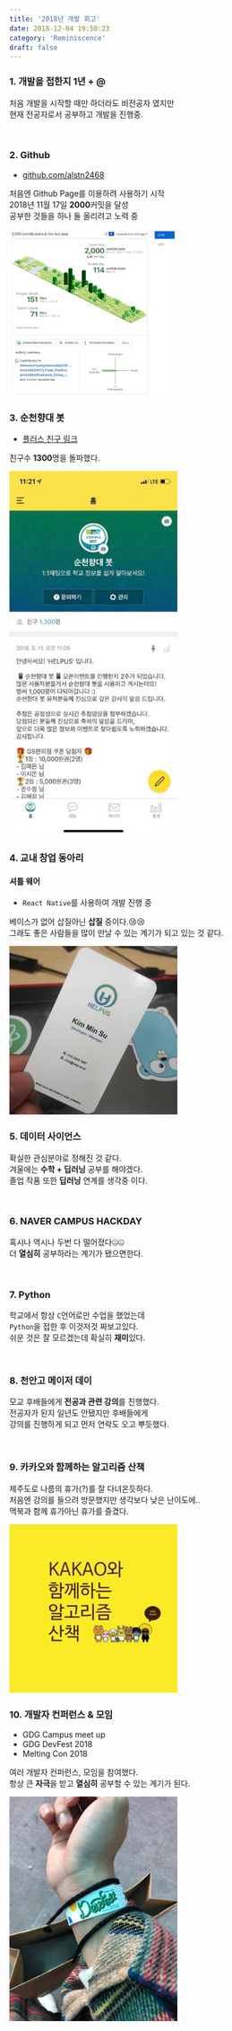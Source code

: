 ```yaml
---
title: '2018년 개발 회고'
date: 2018-12-04 19:50:23
category: 'Reminiscence'
draft: false
---
```


### 1. 개발을 접한지 1년 + @

처음 개발을 시작할 때만 하더라도 비전공자 였지만<br/>
현재 전공자로서 공부하고 개발을 진행중.

<br/>

### 2. Github

- [github.com/alstn2468](https://github.com/alstn2468)

처음엔 Github Page를 이용하려 사용하기 시작<br/>
2018년 11월 17일 **2000**커밋을 달성<br/>
공부한 것들을 하나 둘 올리려고 노력 중<br/>

<img src="/assets/2018-12-04-회고/1.jpg" width="300" height="auto">

<br/>

### 3. 순천향대 봇

- [플러스 친구 링크](http://pf.kakao.com/_lxmrmC)

친구수 **1300**명을 돌파했다.

<img src="/assets/2018-12-04-회고/2.jpg" width="300" height="auto">

<br/>

### 4. 교내 창업 동아리

#### 셔틀 웨어

- `React Native`를 사용하여 개발 진행 중<br/>

베이스가 없어 삽질아닌 **삽질** 중이다.😢😢<br/>
그래도 좋은 사람들을 많이 만날 수 있는 계기가 되고 있는 것 같다.

<img src="/assets/2018-12-04-회고/3.jpg" width="300" height="auto">

<br/>

### 5. 데이터 사이언스

확실한 관심분야로 정해진 것 같다.<br/>
겨울에는 **수학 + 딥러닝** 공부를 해야겠다.<br/>
졸업 작품 또한 **딥러닝** 연계를 생각중 이다.<br/>

<br/>

### 6. NAVER CAMPUS HACKDAY

혹시나 역시나 두번 다 떨어졌다🤐🤐<br/>
더 **열심히** 공부하라는 계기가 됐으면한다.

<br/>

### 7. Python

학교에서 항상 `C`언어로만 수업을 했었는데<br/>
`Python`을 접한 후 이것저것 짜보고있다.<br/>
쉬운 것은 잘 모르겠는데 확실히 **재미**있다.

<br/>

### 8. 천안고 메이저 데이

모교 후배들에게 **전공과 관련 강의**를 진행했다.<br/>
전공자가 된지 일년도 안됐지만 후배들에게<br/>
강의를 진행하게 되고 먼저 연락도 오고 뿌듯했다.<br/>

<br/>

### 9. 카카오와 함께하는 알고리즘 산책

제주도로 나름의 휴가(?)를 잘 다녀온듯하다.<br/>
처음엔 강의를 들으려 방문했지만 생각보다 낮은 난이도에..<br/>
맥북과 함께 휴가아닌 휴가를 즐겼다.

<img src="/assets/2018-12-04-회고/4.jpg" width="300" height="auto">

<br/>

### 10. 개발자 컨퍼런스 & 모임

- GDG Campus meet up
- GDG DevFest 2018
- Melting Con 2018

여러 개발자 컨퍼런스, 모임을 참여했다.<br/>
항상 큰 **자극**을 받고 **열심히** 공부할 수 있는 계기가 된다.

<img src="/assets/2018-12-04-회고/5.jpg" width="300" height="auto">
